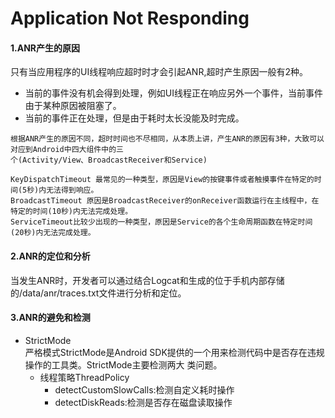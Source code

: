 # Application Not Responding

#### 1.ANR产生的原因
只有当应用程序的UI线程响应超时时才会引起ANR,超时产生原因一般有2种。
* 当前的事件没有机会得到处理，例如UI线程正在响应另外一个事件，当前事件由于某种原因被阻塞了。
* 当前的事件正在处理，但是由于耗时太长没能及时完成。

```
根据ANR产生的原因不同，超时时间也不尽相同，从本质上讲，产生ANR的原因有3种，大致可以对应到Android中四大组件中的三
个(Activity/View、BroadcastReceiver和Service)

KeyDispatchTimeout 最常见的一种类型，原因是View的按键事件或者触摸事件在特定的时间(5秒)内无法得到响应。
BroadcastTimeout 原因是BroadcastReceiver的onReceiver函数运行在主线程中，在特定的时间(10秒)内无法完成处理。
ServiceTimeout比较少出现的一种类型，原因是Service的各个生命周期函数在特定时间(20秒)内无法完成处理。

```

#### 2.ANR的定位和分析
当发生ANR时，开发者可以通过结合Logcat和生成的位于手机内部存储的/data/anr/traces.txt文件进行分析和定位。

#### 3.ANR的避免和检测
* StrictMode
<br>严格模式StrictMode是Android SDK提供的一个用来检测代码中是否存在违规操作的工具类。StrictMode主要检测两大
类问题。
  * 线程策略ThreadPolicy
     *  detectCustomSlowCalls:检测自定义耗时操作
     *  detectDiskReads:检测是否存在磁盘读取操作
